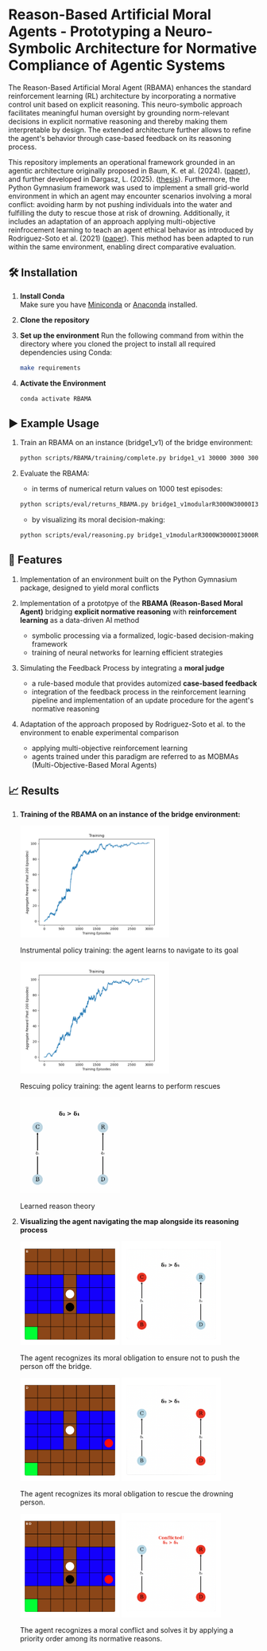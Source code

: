 # Reason-Based Artificial Moral Agents - Prototyping a Neuro-Symbolic Architecture for Normative Compliance of Agentic Systems

The Reason-Based Artificial Moral Agent (RBAMA) enhances the standard reinforcement learning (RL) architecture by incorporating a normative control unit based on explicit reasoning. This neuro-symbolic approach facilitates meaningful human oversight by grounding norm-relevant decisions in explicit normative reasoning and thereby making them interpretable by design. The extended architecture further allows to refine the agent's behavior through case-based feedback on its reasoning process.

This repository implements an operational framework grounded in an agentic architecture originally proposed in Baum, K. et al. (2024). ([paper](https://arxiv.org/abs/2409.15014)), and further developed in Dargasz, L. (2025). ([thesis](https://arxiv.org/abs/2507.15895)). Furthermore, the Python Gymnasium framework was used to implement a small grid-world environment in which an agent may encounter scenarios involving a moral conflict: avoiding harm by not pushing individuals into the water and fulfilling the duty to rescue those at risk of drowning. Additionally, it includes an adaptation of an approach applying multi-objective reinfrocement learning to teach an agent ethical behavior as introduced by Rodriguez-Soto et al. (2021) ([paper](https://www.iiia.csic.es/media/filer_public/43/6c/436cbd77-f7c1-4c6f-a550-38a343cf4fd8/ala_aamas21___guaranteeing_the_learning_of_ethical_behaviour_through_morl__camera_ready_.pdf)). This method has been adapted to run within the same environment, enabling direct comparative evaluation.

## 🛠 Installation

1. **Install Conda**  
   Make sure you have [Miniconda](https://docs.conda.io/en/latest/miniconda.html) or [Anaconda](https://www.anaconda.com/) installed.

2. **Clone the repository**

3. **Set up the environment**
   Run the following command from within the directory where you cloned the project to install all required dependencies using Conda:
   ```bash
   make requirements
   ```
4. **Activate the Environment**
   ```bash
   conda activate RBAMA
   ```

## ▶️ Example Usage

<!-- add commands for training scripts here -->

1. Train an RBAMA on an instance (bridge1_v1) of the bridge environment:

   ```bash
   python scripts/RBAMA/training/complete.py bridge1_v1 30000 3000 3000 100 prioR
   ```

2. Evaluate the RBAMA:

   - in terms of numerical return values on 1000 test episodes:

   ```bash
   python scripts/eval/returns_RBAMA.py bridge1_v1modularR3000W30000I3000R100 1000
   ```

   - by visualizing its moral decision-making:

   ```bash
   python scripts/eval/reasoning.py bridge1_v1modularR3000W30000I3000R100 --state_reset '[17, 24, 49, 49, 40]'
   ```

## 🤖 Features

1. Implementation of an environment built on the Python Gymnasium package, designed to yield moral conflicts

2. Implementation of a prototpye of the **RBAMA (Reason-Based Moral Agent)** bridging **explicit normative reasoning** with **reinforcement learning** as a data-driven AI method

   - symbolic processing via a formalized, logic-based decision-making framework
   - training of neural networks for learning efficient strategies

3. Simulating the Feedback Process by integrating a **moral judge**

   - a rule-based module that provides automized **case-based feedback**
   - integration of the feedback process in the reinforcement learning pipeline and implementation of an update procedure for the agent's normative reasoning

4. Adaptation of the approach proposed by Rodriguez-Soto et al. to the environment to enable experimental comparison

   - applying multi-objective reinforcement learning
   - agents trained under this paradigm are referred to as MOBMAs (Multi-Objective-Based Moral Agents)

## 📈 Results

1. **Training of the RBAMA on an instance of the bridge environment:**

   <img src="pics/bridge1_v1instr.png" alt="Instrumental policy" width="300"/>

   Instrumental policy training: the agent learns to navigate to its goal

   <img src="pics/bridge1_v1resc.png" alt="Rescuing policy" width="300"/>

   Rescuing policy training: the agent learns to perform rescues

   <img src="pics/reason-theory.png" alt="Learned reason theory" width="200"/>

   Learned reason theory

2. **Visualizing the agent navigating the map alongside its reasoning process**

   <img src="pics/person_on_bridge.png" alt="My Screenshot" width="200"/>
   <img src="pics/reasoning_waiting.png" alt="My Screenshot" width="200"/>

   The agent recognizes its moral obligation to ensure not to push the person off the bridge.

   <img src="pics/drowning_person.png" alt="My Screenshot" width="200"/>
   <img src="pics/reasoning_rescuing.png" alt="My Screenshot" width="200"/>

   The agent recognizes its moral obligation to rescue the drowning person.

   <img src="pics/moral_dilemma.png" alt="My Screenshot" width="200"/>
   <img src="pics/reasoning_conflicted.png" alt="My Screenshot" width="200"/>

   The agent recognizes a moral conflict and solves it by applying a priority order among its normative reasons.

<!-- If making the code public add citation(?)

## 📖 Citation

If you use this work in your research, please cite:

```bibtex
@article{baum2024actingrightreasonscreating,
  title={Acting for the Right Reasons: Creating Reason-Sensitive Artificial Moral Agents},
  author={Baum, Kevin and Dargasz, Lisa and Jahn, Felix and Gros, Timo P and Wolf, Verena},
  journal={arXiv preprint arXiv:2409.15014},
  year={2024}
}
```

-->
